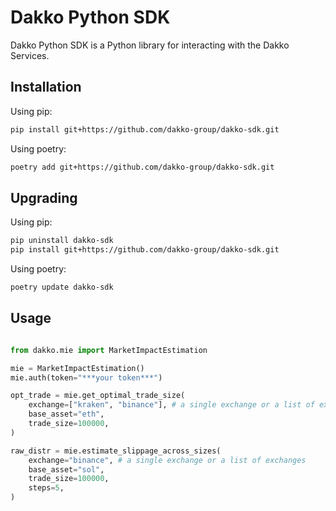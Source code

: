 # Dakko Python SDK

Dakko Python SDK is a Python library for interacting with the Dakko Services.

## Installation

Using pip:

```bash
pip install git+https://github.com/dakko-group/dakko-sdk.git
```

Using poetry:

```bash
poetry add git+https://github.com/dakko-group/dakko-sdk.git
```

## Upgrading

Using pip:

```bash
pip uninstall dakko-sdk
pip install git+https://github.com/dakko-group/dakko-sdk.git
```

Using poetry:

```bash
poetry update dakko-sdk
```

## Usage

```python

from dakko.mie import MarketImpactEstimation

mie = MarketImpactEstimation()
mie.auth(token="***your token***")

opt_trade = mie.get_optimal_trade_size(
    exchange=["kraken", "binance"], # a single exchange or a list of exchanges
    base_asset="eth",
    trade_size=100000,
)

raw_distr = mie.estimate_slippage_across_sizes(
    exchange="binance", # a single exchange or a list of exchanges
    base_asset="sol",
    trade_size=100000,
    steps=5,
)
```
